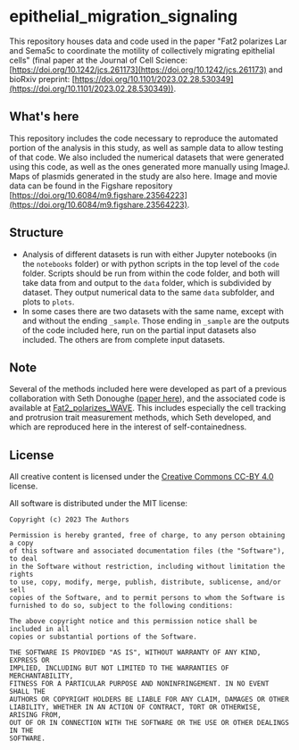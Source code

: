 # epithelial_migration_signaling
This repository houses data and code used in the paper "Fat2 polarizes Lar and Sema5c to coordinate the motility of collectively migrating epithelial cells" (final paper at the Journal of Cell Science: [https://doi.org/10.1242/jcs.261173](https://doi.org/10.1242/jcs.261173) and bioRxiv preprint: [https://doi.org/10.1101/2023.02.28.530349](https://doi.org/10.1101/2023.02.28.530349)).

## What's here
This repository includes the code necessary to reproduce the automated portion of the analysis in this study, as well as sample data to allow testing of that code. We also included the numerical datasets that were generated using this code, as well as the ones generated more manually using ImageJ. Maps of plasmids generated in the study are also here. Image and movie data can be found in the Figshare repository [https://doi.org/10.6084/m9.figshare.23564223](https://doi.org/10.6084/m9.figshare.23564223).

## Structure
* Analysis of different datasets is run with either Jupyter notebooks (in the `notebooks` folder) or with python scripts in the top level of the `code` folder. Scripts should be run from within the code folder, and both will take data from and output to the `data` folder, which is subdivided by dataset. They output numerical data to the same `data` subfolder, and plots to `plots`.
* In some cases there are two datasets with the same name, except with and without the ending `_sample`. Those ending in `_sample` are the outputs of the code included here, run on the partial input datasets also included. The others are from complete input datasets.

## Note
Several of the methods included here were developed as part of a previous collaboration with Seth Donoughe ([paper here](https://doi.org/10.7554/eLife.78343)), and the associated code is available at [Fat2_polarizes_WAVE](https://github.com/a9w/Fat2_polarizes_WAVE). This includes especially the cell tracking and protrusion trait measurement methods, which Seth developed, and which are reproduced here in the interest of self-containedness.

## License
All creative content is licensed under the [Creative Commons CC-BY 4.0](https://creativecommons.org/licenses/by/4.0/) license.

All software is distributed under the MIT license:

```
Copyright (c) 2023 The Authors

Permission is hereby granted, free of charge, to any person obtaining a copy
of this software and associated documentation files (the "Software"), to deal
in the Software without restriction, including without limitation the rights
to use, copy, modify, merge, publish, distribute, sublicense, and/or sell
copies of the Software, and to permit persons to whom the Software is
furnished to do so, subject to the following conditions:

The above copyright notice and this permission notice shall be included in all
copies or substantial portions of the Software.

THE SOFTWARE IS PROVIDED "AS IS", WITHOUT WARRANTY OF ANY KIND, EXPRESS OR
IMPLIED, INCLUDING BUT NOT LIMITED TO THE WARRANTIES OF MERCHANTABILITY,
FITNESS FOR A PARTICULAR PURPOSE AND NONINFRINGEMENT. IN NO EVENT SHALL THE
AUTHORS OR COPYRIGHT HOLDERS BE LIABLE FOR ANY CLAIM, DAMAGES OR OTHER
LIABILITY, WHETHER IN AN ACTION OF CONTRACT, TORT OR OTHERWISE, ARISING FROM,
OUT OF OR IN CONNECTION WITH THE SOFTWARE OR THE USE OR OTHER DEALINGS IN THE
SOFTWARE.
```
